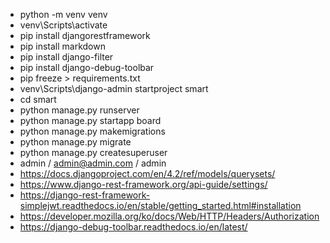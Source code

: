 - python -m venv venv
- venv\Scripts\activate
- pip install djangorestframework
- pip install markdown
- pip install django-filter
- pip install django-debug-toolbar
- pip freeze > requirements.txt
- venv\Scripts\django-admin startproject smart
- cd smart
- python manage.py runserver
- python manage.py startapp board
- python manage.py makemigrations
- python manage.py migrate
- python manage.py createsuperuser
- admin / admin@admin.com / admin
- https://docs.djangoproject.com/en/4.2/ref/models/querysets/
- https://www.django-rest-framework.org/api-guide/settings/
- https://django-rest-framework-simplejwt.readthedocs.io/en/stable/getting_started.html#installation
- https://developer.mozilla.org/ko/docs/Web/HTTP/Headers/Authorization
- https://django-debug-toolbar.readthedocs.io/en/latest/

